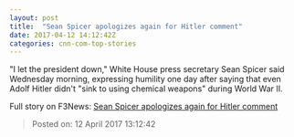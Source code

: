 ```yaml
---
layout: post
title:  "Sean Spicer apologizes again for Hitler comment"
date: 2017-04-12 14:12:42Z
categories: cnn-com-top-stories
---
```


"I let the president down," White House press secretary Sean Spicer said Wednesday morning, expressing humility one day after saying that even Adolf Hitler didn't "sink to using chemical weapons" during World War II.


Full story on F3News: [Sean Spicer apologizes again for Hitler comment](http://www.f3nws.com/n/jyjqG)

> Posted on: 12 April 2017 13:12:42
